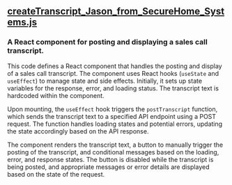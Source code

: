 ## [createTranscript_Jason_from_SecureHome_Systems.js](createTranscript_Jason_from_SecureHome_Systems.js)

### A React component for posting and displaying a sales call transcript.

This code defines a React component that handles the posting and display of a sales call transcript. The component uses React hooks (`useState` and `useEffect`) to manage state and side effects. Initially, it sets up state variables for the response, error, and loading status. The transcript text is hardcoded within the component.

Upon mounting, the `useEffect` hook triggers the `postTranscript` function, which sends the transcript text to a specified API endpoint using a POST request. The function handles loading states and potential errors, updating the state accordingly based on the API response.

The component renders the transcript text, a button to manually trigger the posting of the transcript, and conditional messages based on the loading, error, and response states. The button is disabled while the transcript is being posted, and appropriate messages or error details are displayed based on the state of the request.

